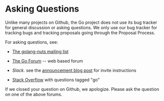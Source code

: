 # Asking Questions

Unlike many projects on Github, the Go project does not use its bug tracker for general discussion or asking questions. We only use our bug tracker for tracking bugs and tracking proposals going through the Proposal Process.

For asking questions, see:

* [The golang-nuts mailing list](https://groups.google.com/d/forum/golang-nuts)

* [The Go Forum](https://forum.golangbridge.org/) -- web based forum

* *Slack*. see the [announcement blog post](http://blog.gopheracademy.com/gophers-slack-community/) for invite instructions

* [Stack Overflow](http://stackoverflow.com/questions/tagged/go) with questions tagged "go"

If we closed your question on Github, we apologize. Please ask the question on one of the above forums.